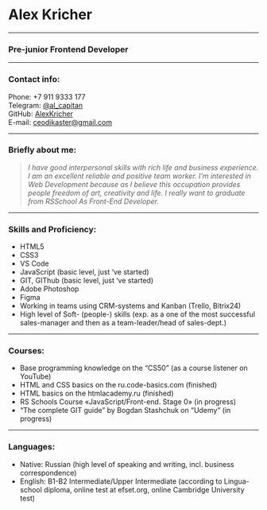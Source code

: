 # Alex Kricher

---

### Pre-junior Frontend Developer

---

### Contact info:

Phone: +7 911 9333 177\
Telegram: [@al_capitan](https://t.me/al_capitan)\
GitHub: [AlexKricher](https://github.com/AlexKricher)\
E-mail: ceodikaster@gmail.com

---

### Briefly about me:

> _I have good interpersonal skills with rich life and business experience. I am an excellent reliable and positive team worker. I’m interested in Web Development because as I believe this occupation provides people freedom of art, creativity and life. I really want to graduate from RSSchool As Front-End Developer._

---

### Skills and Proficiency:

- HTML5
- CSS3
- VS Code
- JavaScript (basic level, just ‘ve started)
- GIT, GIThub (basic level, just ‘ve started)
- Adobe Photoshop
- Figma
- Working in teams using CRM-systems and Kanban (Trello, Bitrix24)
- High level of Soft- (people-) skills (exp. as a one of the most successful sales-manager and then as a team-leader/head of sales-dept.)

---

### Courses:

- Base programming knowledge on the “CS50” (as a course listener on YouTube)
- HTML and CSS basics on the ru.code-basics.com (finished)
- HTML basics on the htmlacademy.ru (finished)
- RS Schools Course «JavaScript/Front-end. Stage 0» (in progress)
- “The complete GIT guide” by Bogdan Stashchuk on “Udemy” (in progress)

---

### Languages:

- Native: Russian (high level of speaking and writing, incl. business correspondence)
- English: B1-B2 Intermediate/Upper Intermediate (according to Lingua-school diploma, online test at efset.org, online Cambridge University test)
